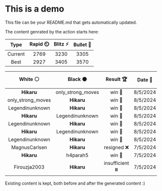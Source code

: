 # This is a demo

This file can be your README.md that gets automatically updated.

The content genrated by the action starts here:

<!--START_SECTION:chessStats-->
<!-- Automatically generated with https://github.com/Balastrong/chess-stats-action -->

| Type | Rapid ⏲️ | Blitz ⚡ | Bullet 🔫 |
|:---:|:---:|:---:|:---:|
| Current | 2769 | 3230 | 3305 |
| Best | 2927 | 3405 | 3570 |

| White ⚪ | Black ⚫ | Result 🏆 | Date 📅 | Position 🗺️ | Type 🕕 |
|:---:|:---:|:---:|:---:|:---:|:---:|
| **Hikaru** | only_strong_moves | win 🥇 | 8/5/2024 | <a href="http://www.ee.unb.ca/cgi-bin/tervo/fen.pl?select=8/1P6/6p1/6kp/pR6/4K3/8/8 b - -">Link</a> | Blitz |
| only_strong_moves | **Hikaru** | win 🥇 | 8/5/2024 | <a href="http://www.ee.unb.ca/cgi-bin/tervo/fen.pl?select=1k5r/pp3R2/6p1/1n6/8/3K4/P4P2/8 w - -">Link</a> | Blitz |
| Legendinunknown | **Hikaru** | win 🥇 | 8/5/2024 | <a href="http://www.ee.unb.ca/cgi-bin/tervo/fen.pl?select=8/3K1k2/R2P4/6p1/6P1/8/p1r5/8 w - -">Link</a> | Blitz |
| **Hikaru** | Legendinunknown | win 🥇 | 8/5/2024 | <a href="http://www.ee.unb.ca/cgi-bin/tervo/fen.pl?select=3R1bk1/pp5p/2pB2p1/2P4n/1P6/P4pP1/5P1P/6K1 b - -">Link</a> | Blitz |
| Legendinunknown | **Hikaru** | win 🥇 | 8/5/2024 | <a href="http://www.ee.unb.ca/cgi-bin/tervo/fen.pl?select=8/3k4/3p1p2/p1pR3R/8/7K/P1pr4/6r1 w - -">Link</a> | Blitz |
| **Hikaru** | Legendinunknown | win 🥇 | 8/5/2024 | <a href="http://www.ee.unb.ca/cgi-bin/tervo/fen.pl?select=8/p7/1p4kP/1P6/8/P3P1Q1/6PK/4q3 b - -">Link</a> | Blitz |
| Legendinunknown | **Hikaru** | win 🥇 | 8/5/2024 | <a href="http://www.ee.unb.ca/cgi-bin/tervo/fen.pl?select=r7/5pkp/2p2pp1/1p6/p1nP4/P1P4P/2r2PP1/1RR3K1 w - -">Link</a> | Blitz |
| MagnusCarlsen | **Hikaru** | resigned ❌ | 7/5/2024 | <a href="http://www.ee.unb.ca/cgi-bin/tervo/fen.pl?select=3R4/3K4/3Q2k1/8/8/8/3r4/8 b - -">Link</a> | Blitz |
| **Hikaru** | h4parah5 | win 🥇 | 7/5/2024 | <a href="http://www.ee.unb.ca/cgi-bin/tervo/fen.pl?select=8/8/1R6/P1pk4/3n4/2K5/8/8 b - -">Link</a> | Blitz |
| Firouzja2003 | **Hikaru** | insufficient ⏸️ | 7/5/2024 | <a href="http://www.ee.unb.ca/cgi-bin/tervo/fen.pl?select=8/8/1k6/8/8/4K3/8/8 w - -">Link</a> | Blitz |

<!--END_SECTION:chessStats-->

Existing content is kept, both before and after the generated content :)
